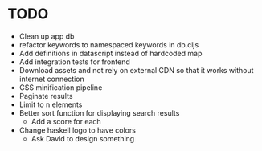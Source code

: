 # TODO

* Clean up app db
* refactor keywords to namespaced keywords in db.cljs
* Add definitions in datascript instead of hardcoded map
* Add integration tests for frontend
* Download assets and not rely on external CDN so that it works without internet connection
* CSS minification pipeline
* Paginate results
* Limit to n elements
* Better sort function for displaying search results
  * Add a score for each
* Change haskell logo to have colors
  * Ask David to design something
